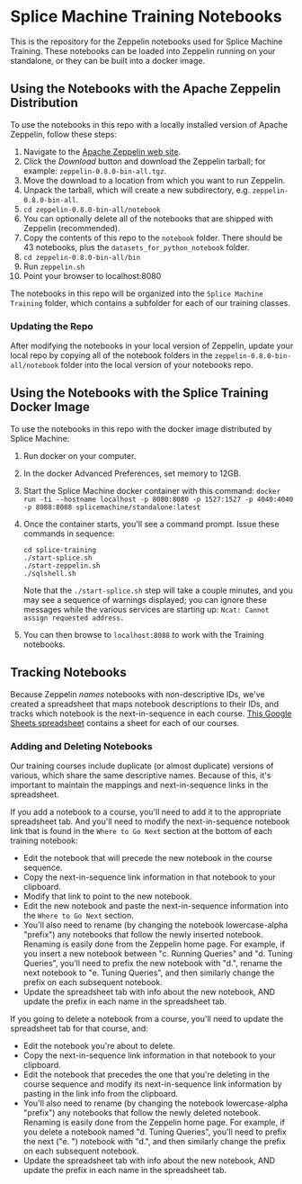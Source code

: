 # Splice Machine Training Notebooks

This is the repository for the Zeppelin notebooks used for Splice Machine Training. These notebooks can be loaded into Zeppelin running on your standalone, or they can be built into a docker image.

## Using the Notebooks with the Apache Zeppelin Distribution
To use the notebooks in this repo with a locally installed version of Apache Zeppelin, follow these steps:

1. Navigate to the [Apache Zeppelin web site](https://zeppelin.apache.org/).
2. Click the *Download* button and download the Zeppelin tarball; for example: `zeppelin-0.8.0-bin-all.tgz`.
3. Move the download to a location from which you want to run Zeppelin.
4. Unpack the tarball, which will create a new subdirectory, e.g. `zeppelin-0.8.0-bin-all`.
5. `cd zeppelin-0.8.0-bin-all/notebook`
6. You can optionally delete all of the notebooks that are shipped with Zeppelin (recommended).
6. Copy the contents of this repo to the `notebook` folder. There should be 43 notebooks, plus the `datasets_for_python_notebook` folder.
7. `cd zeppelin-0.8.0-bin-all/bin`
8. Run `zeppelin.sh`
9. Point your browser to localhost:8080

The notebooks in this repo will be organized into the `Splice Machine Training` folder, which contains a subfolder for each of our training classes.

### Updating the Repo
After modifying the notebooks in your local version of Zeppelin, update your local repo by copying all of the notebook folders in the `zeppelin-0.8.0-bin-all/notebook` folder into the local version of your notebooks repo.

## Using the Notebooks with the Splice Training Docker Image

To use the notebooks in this repo with the docker image distributed by Splice Machine:

1. Run docker on your computer.
2. In the docker Advanced Preferences, set memory to 12GB.
3. Start the Splice Machine docker container with this command:
   `docker run -ti --hostname localhost -p 8080:8080 -p 1527:1527 -p 4040:4040 -p 8088:8088 splicemachine/standalone:latest`
4. Once the container starts, you'll see a command prompt. Issue these commands in sequence:
   ```
   cd splice-training
   ./start-splice.sh
   ./start-zeppelin.sh
   ./sqlshell.sh
   ```

   Note that the `./start-splice.sh` step will take a couple minutes, and you may see a sequence of warnings displayed; you can ignore these messages while the various services are starting up:
   `Ncat: Cannot assign requested address.`

5. You can then browse to `localhost:8088` to work with the Training notebooks.

## Tracking Notebooks
Because Zeppelin *names* notebooks with non-descriptive IDs, we've created a spreadsheet that maps notebook descriptions to their IDs, and tracks which notebook is the next-in-sequence in each course. [This Google Sheets spreadsheet](https://docs.google.com/spreadsheets/d/1IwCkolUBSRxK5gTjOxpm3Wu7QfikHv1O7xLkkD7FFk8/edit?usp=sharing) contains a sheet for each of our courses.

### Adding and Deleting Notebooks

Our training courses include duplicate (or almost duplicate) versions of various, which share the same descriptive names. Because of this, it's important to maintain the mappings and next-in-sequence links in the spreadsheet.

If you add a notebook to a course, you'll need to add it to the appropriate spreadsheet tab. And you'll need to modify the next-in-sequence notebook link that is found in the `Where to Go Next` section at the bottom of each training notebook:

* Edit the notebook that will precede the new notebook in the course sequence.
* Copy the next-in-sequence link information in that notebook to your clipboard.
* Modify that link to point to the new notebook.
* Edit the new notebook and paste the next-in-sequence information into the `Where to Go Next` section.
* You'll also need to rename (by changing the notebook lowercase-alpha "prefix") any notebooks that follow the newly inserted notebook. Renaming is easily done from the Zeppelin home page.
  For example, if you insert a new notebook between "c. Running Queries" and "d. Tuning Queries", you'll need to prefix the new notebook with "d.", rename the next notebook to "e. Tuning Queries", and then similarly change the prefix on each subsequent notebook.
* Update the spreadsheet tab with info about the new notebook, AND update the prefix in each name in the spreadsheet tab.

If you going to delete a notebook from a course, you'll need to update the spreadsheet tab for that course, and:

* Edit the notebook you're about to delete.
* Copy the next-in-sequence link information in that notebook to your clipboard.
* Edit the notebook that precedes the one that you're deleting in the course sequence and modify its next-in-sequence link information by pasting in the link info from the clipboard.
* You'll also need to rename (by changing the notebook lowercase-alpha "prefix") any notebooks that follow the newly deleted notebook. Renaming is easily done from the Zeppelin home page.
  For example, if you delete a notebook named "d. Tuning Queries", you'll need to prefix the next ("e. ") notebook with "d.",  and then similarly change the prefix on each subsequent notebook.
* Update the spreadsheet tab with info about the new notebook, AND update the prefix in each name in the spreadsheet tab.

